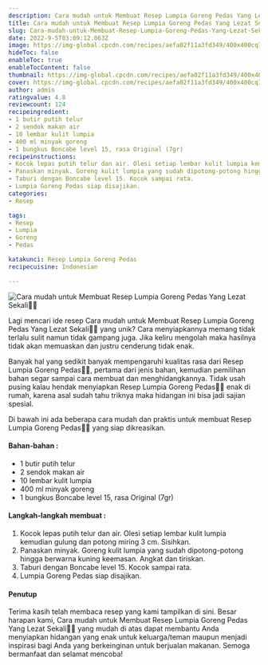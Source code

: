 ```yaml
---
description: Cara mudah untuk Membuat Resep Lumpia Goreng Pedas Yang Lezat Sekali"
title: Cara mudah untuk Membuat Resep Lumpia Goreng Pedas Yang Lezat Sekali
slug: Cara-mudah-untuk-Membuat-Resep-Lumpia-Goreng-Pedas-Yang-Lezat-Sekali
date: 2022-9-5T03:09:12.063Z
image: https://img-global.cpcdn.com/recipes/aefa02f11a3fd349/400x400cq70/photo.jpg
hideToc: false
enableToc: true
enableTocContent: false
thumbnail: https://img-global.cpcdn.com/recipes/aefa02f11a3fd349/400x400cq70/photo.jpg
cover: https://img-global.cpcdn.com/recipes/aefa02f11a3fd349/400x400cq70/photo.jpg
author: admin
ratingvalue: 4.8
reviewcount: 124
recipeingredient:
- 1 butir putih telur
- 2 sendok makan air
- 10 lembar kulit lumpia
- 400 ml minyak goreng
- 1 bungkus Boncabe level 15, rasa Original (7gr)
recipeinstructions:
- Kocok lepas putih telur dan air. Olesi setiap lembar kulit lumpia kemudian gulung dan potong miring 3 cm. Sisihkan.
- Panaskan minyak. Goreng kulit lumpia yang sudah dipotong-potong hingga berwarna kuning keemasan. Angkat dan tiriskan.
- Taburi dengan Boncabe level 15. Kocok sampai rata.
- Lumpia Goreng Pedas siap disajikan.
categories:
- Resep

tags:
- Resep
- Lumpia
- Goreng
- Pedas

katakunci: Resep Lumpia Goreng Pedas
recipecuisine: Indonesian

---
```


![Cara mudah untuk Membuat Resep Lumpia Goreng Pedas Yang Lezat Sekali👩‍🍳](https://img-global.cpcdn.com/recipes/aefa02f11a3fd349/400x400cq70/photo.jpg)

Lagi mencari ide resep Cara mudah untuk Membuat Resep Lumpia Goreng Pedas Yang Lezat Sekali👩‍🍳 yang unik? Cara menyiapkannya memang tidak terlalu sulit namun tidak gampang juga. Jika keliru mengolah maka hasilnya tidak akan memuaskan dan justru cenderung tidak enak.

Banyak hal yang sedikit banyak mempengaruhi kualitas rasa dari Resep Lumpia Goreng Pedas👩‍🍳, pertama dari jenis bahan, kemudian pemilihan bahan segar sampai cara membuat dan menghidangkannya. Tidak usah pusing kalau hendak menyiapkan Resep Lumpia Goreng Pedas👩‍🍳 enak di rumah, karena asal sudah tahu triknya maka hidangan ini bisa jadi sajian spesial.

Di bawah ini ada beberapa cara mudah dan praktis untuk membuat Resep Lumpia Goreng Pedas👩‍🍳 yang siap dikreasikan.

<!--inarticleads1-->

#### Bahan-bahan :

- 1 butir putih telur
- 2 sendok makan air
- 10 lembar kulit lumpia
- 400 ml minyak goreng
- 1 bungkus Boncabe level 15, rasa Original (7gr)

<!--inarticleads2-->

#### Langkah-langkah membuat :

1. Kocok lepas putih telur dan air. Olesi setiap lembar kulit lumpia kemudian gulung dan potong miring 3 cm. Sisihkan.
1. Panaskan minyak. Goreng kulit lumpia yang sudah dipotong-potong hingga berwarna kuning keemasan. Angkat dan tiriskan.
1. Taburi dengan Boncabe level 15. Kocok sampai rata.
1. Lumpia Goreng Pedas siap disajikan.

#### Penutup

Terima kasih telah membaca resep yang kami tampilkan di sini. Besar harapan kami, Cara mudah untuk Membuat Resep Lumpia Goreng Pedas Yang Lezat Sekali👩‍🍳 yang mudah di atas dapat membantu Anda menyiapkan hidangan yang enak untuk keluarga/teman maupun menjadi inspirasi bagi Anda yang berkeinginan untuk berjualan makanan. Semoga bermanfaat dan selamat mencoba!